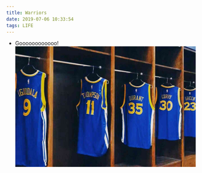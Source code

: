 ```yaml
---
title: Warriors
date: 2019-07-06 10:33:54
tags: LIFE
---
```


+ Goooooooooooo!
![](warriors/Warriors.png)


